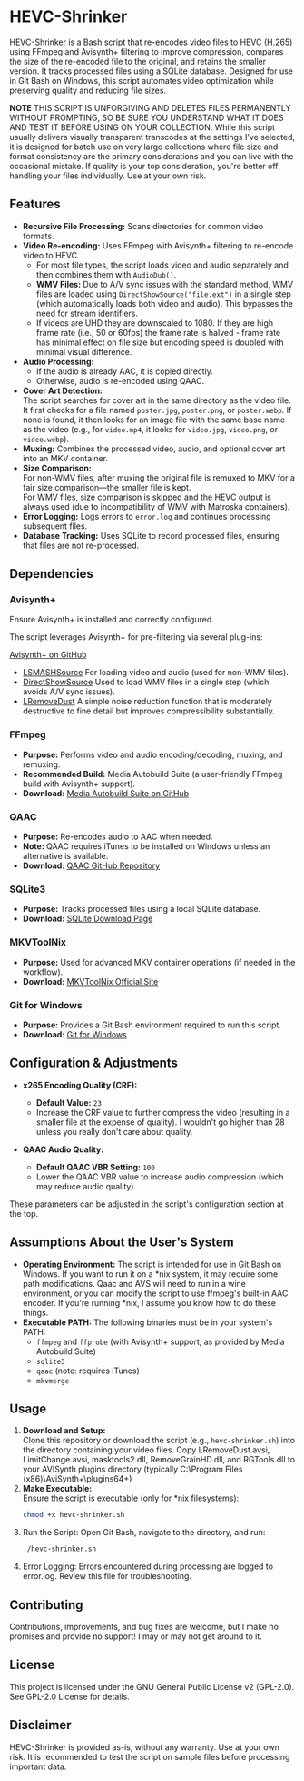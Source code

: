 # HEVC-Shrinker

HEVC-Shrinker is a Bash script that re-encodes video files to HEVC (H.265) using FFmpeg and Avisynth+ filtering to improve compression, compares the size of the re-encoded file to the original, and retains the smaller version. It tracks processed files using a SQLite database. Designed for use in Git Bash on Windows, this script automates video optimization while preserving quality and reducing file sizes.

**NOTE** THIS SCRIPT IS UNFORGIVING AND DELETES FILES PERMANENTLY WITHOUT PROMPTING, SO BE SURE YOU UNDERSTAND WHAT IT DOES AND TEST IT BEFORE USING ON YOUR COLLECTION. While this script usually delivers visually transparent transcodes at the settings I've selected, it is designed for batch use on very large collections where file size and format consistency are the primary considerations and you can live with the occasional mistake. If quality is your top consideration, you're better off handling your files individually. Use at your own risk.

## Features

- **Recursive File Processing:** Scans directories for common video formats.
- **Video Re-encoding:** Uses FFmpeg with Avisynth+ filtering to re-encode video to HEVC.  
  - For most file types, the script loads video and audio separately and then combines them with `AudioDub()`.  
  - **WMV Files:** Due to A/V sync issues with the standard method, WMV files are loaded using `DirectShowSource("file.ext")` in a single step (which automatically loads both video and audio). This bypasses the need for stream identifiers.
  - If videos are UHD they are downscaled to 1080. If they are high frame rate (i.e., 50 or 60fps) the frame rate is halved - frame rate has minimal effect on file size but encoding speed is doubled with minimal visual difference.
- **Audio Processing:**  
  - If the audio is already AAC, it is copied directly.  
  - Otherwise, audio is re-encoded using QAAC.
- **Cover Art Detection:**  
  The script searches for cover art in the same directory as the video file. It first checks for a file named `poster.jpg`, `poster.png`, or `poster.webp`. If none is found, it then looks for an image file with the same base name as the video (e.g., for `video.mp4`, it looks for `video.jpg`, `video.png`, or `video.webp`).
- **Muxing:** Combines the processed video, audio, and optional cover art into an MKV container.
- **Size Comparison:**  
  For non-WMV files, after muxing the original file is remuxed to MKV for a fair size comparison—the smaller file is kept.  
  For WMV files, size comparison is skipped and the HEVC output is always used (due to incompatibility of WMV with Matroska containers).
- **Error Logging:** Logs errors to `error.log` and continues processing subsequent files.
- **Database Tracking:** Uses SQLite to record processed files, ensuring that files are not re-processed.

## Dependencies

### Avisynth+

Ensure Avisynth+ is installed and correctly configured. 

The script leverages Avisynth+ for pre-filtering via several plug-ins:

  [Avisynth+ on GitHub](https://github.com/AviSynth/AviSynthPlus)
- [LSMASHSource](http://avisynth.nl/index.php/LSMASHSource) For loading video and audio (used for non-WMV files).
- [DirectShowSource](http://avisynth.nl/index.php/DirectShowSource) Used to load WMV files in a single step (which avoids A/V sync issues).
- [LRemoveDust](https://forum.doom9.org/showthread.php?t=176245) A simple noise reduction function that is moderately destructive to fine detail but improves compressibility substantially.

### FFmpeg
- **Purpose:** Performs video and audio encoding/decoding, muxing, and remuxing.
- **Recommended Build:** Media Autobuild Suite (a user-friendly FFmpeg build with Avisynth+ support).
- **Download:** [Media Autobuild Suite on GitHub](https://github.com/m-ab-s/media-autobuild_suite)

### QAAC
- **Purpose:** Re-encodes audio to AAC when needed.
- **Note:** QAAC requires iTunes to be installed on Windows unless an alternative is available.
- **Download:** [QAAC GitHub Repository](https://github.com/nu774/qaac)

### SQLite3
- **Purpose:** Tracks processed files using a local SQLite database.
- **Download:** [SQLite Download Page](https://www.sqlite.org/download.html)

### MKVToolNix
- **Purpose:** Used for advanced MKV container operations (if needed in the workflow).
- **Download:** [MKVToolNix Official Site](https://mkvtoolnix.download/)

### Git for Windows
- **Purpose:** Provides a Git Bash environment required to run this script.
- **Download:** [Git for Windows](https://gitforwindows.org/)

## Configuration & Adjustments

- **x265 Encoding Quality (CRF):**  
  - **Default Value:** `23`  
  - Increase the CRF value to further compress the video (resulting in a smaller file at the expense of quality). I wouldn't go higher than 28 unless you really don't care about quality.
  
- **QAAC Audio Quality:**  
  - **Default QAAC VBR Setting:** `100`  
  - Lower the QAAC VBR value to increase audio compression (which may reduce audio quality).

These parameters can be adjusted in the script's configuration section at the top.

## Assumptions About the User's System

- **Operating Environment:** The script is intended for use in Git Bash on Windows. If you want to run it on a *nix system, it may require some path modifications. Qaac and AVS will need to run in a wine environment, or you can modify the script to use ffmpeg's built-in AAC encoder. If you're running *nix, I assume you know how to do these things.
- **Executable PATH:** The following binaries must be in your system's PATH:
  - `ffmpeg` and `ffprobe` (with Avisynth+ support, as provided by Media Autobuild Suite)
  - `sqlite3`
  - `qaac` (note: requires iTunes)
  - `mkvmerge`

## Usage

1. **Download and Setup:**  
   Clone this repository or download the script (e.g., `hevc-shrinker.sh`) into the directory containing your video files.
   Copy LRemoveDust.avsi, LimitChange.avsi, masktools2.dll, RemoveGrainHD.dll, and RGTools.dll to your AVISynth plugins directory (typically C:\Program Files (x86)\AviSynth+\plugins64+)
3. **Make Executable:**  
   Ensure the script is executable (only for *nix filesystems):
   ```bash
   chmod +x hevc-shrinker.sh
4. Run the Script:
   Open Git Bash, navigate to the directory, and run:
   ```bash
   ./hevc-shrinker.sh
5. Error Logging:
   Errors encountered during processing are logged to error.log. Review this file for troubleshooting.

## Contributing
Contributions, improvements, and bug fixes are welcome, but I make no promises and provide no support! I may or may not get around to it. 

## License
This project is licensed under the GNU General Public License v2 (GPL-2.0). See GPL-2.0 License for details.

## Disclaimer
HEVC-Shrinker is provided as-is, without any warranty. Use at your own risk. It is recommended to test the script on sample files before processing important data.
